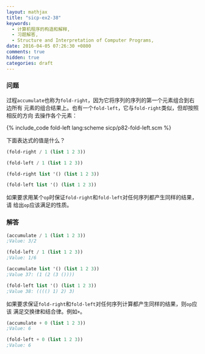 ```yaml
---
layout: mathjax
title: "sicp-ex2-38"
keywords:
  - 计算机程序的构造和解释,
  - 习题解答,
  - Structure and Interpretation of Computer Programs,
date: 2016-04-05 07:26:30 +0800
comments: true
hidden: true
categories: draft
---
```


### 问题

过程`accumulate`也称为`fold-right`，因为它将序列的序列的第一个元素组合到右边所有
元素的组合结果上。也有一个`fold-left`，它与`fold-right`类似，但却按照相反的方向
去操作各个元素：

{% include_code fold-left lang:scheme sicp/p82-fold-left.scm %}

下面表达式的值是什么？

``` scheme
(fold-right / 1 (list 1 2 3))

(fold-left / 1 (list 1 2 3))

(fold-right list '() (list 1 2 3))

(fold-left list '() (list 1 2 3))
```

如果要求用某个`op`时保证`fold-right`和`fold-left`对任何序列都产生同样的结果，请
给出`op`应该满足的性质。

### 解答

``` scheme
(accumulate / 1 (list 1 2 3))
;Value: 3/2

(fold-left / 1 (list 1 2 3))
;Value: 1/6

(accumulate list '() (list 1 2 3))
;Value 37: (1 (2 (3 ())))

(fold-left list '() (list 1 2 3))
;Value 38: (((() 1) 2) 3)
```

如果要求保证`fold-right`和`fold-left`对任何序列计算都产生同样的结果，则`op`应该
满足交换律和结合律。例如`+`。

``` scheme
(accumulate + 0 (list 1 2 3))
;Value: 6

(fold-left + 0 (list 1 2 3))
;Value: 6
```
